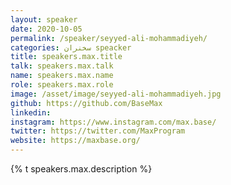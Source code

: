 ```yaml
---
layout: speaker
date: 2020-10-05
permalink: /speaker/seyyed-ali-mohammadiyeh/
categories: سخنران speacker
title: speakers.max.title
talk: speakers.max.talk
name: speakers.max.name
role: speakers.max.role
image: /asset/image/seyyed-ali-mohammadiyeh.jpg
github: https://github.com/BaseMax
linkedin:
instagram: https://www.instagram.com/max.base/
twitter: https://twitter.com/MaxProgram
website: https://maxbase.org/
---
```


{% t speakers.max.description %}
